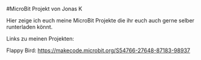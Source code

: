 #MicroBit Projekt von Jonas K





Hier zeige ich euch meine MicroBit Projekte die ihr euch auch gerne selber runterladen könnt.



Links zu meinen Projekten:


Flappy Bird:
https://makecode.microbit.org/S54766-27648-87183-98937
